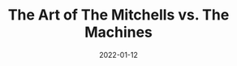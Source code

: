 ---
title: 'The Art of The Mitchells vs. The Machines'
link: https://mvmbook.netflixawards.com
description: The Art of The Mitchells vs. The Machines gives insight into how the filmmakers behind Sony Pictures Animation’s new movie. Concept art, sketches, and early character designs.
content-type: reading
tags: [animation,reading,film]
date: 2022-01-12
---